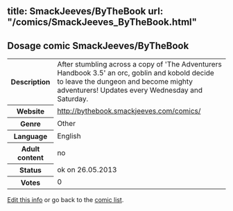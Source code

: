 title: SmackJeeves/ByTheBook
url: "/comics/SmackJeeves_ByTheBook.html"
---
Dosage comic SmackJeeves/ByTheBook
-----------------------------------------

<p id="msg"></p>
<script type="text/javascript">
if (window.location.search === '?edit_info_mail=sent_ok') {
  var elem = document.getElementById("msg");
  elem.innerHTML = 'Edited information sucessfully sent for review, which is usually done daily. Thanks!';
  elem.className = 'ok';
}
</script>
<table class="comicinfo">
<tr>
<th>Description</th><td>After stumbling across a copy of 'The Adventurers Handbook 3.5' an orc, goblin and kobold decide to leave the dungeon and become mighty adventurers! Updates every Wednesday and Saturday.</td>
</tr>
<tr>
<th>Website</th><td><a href="http://bythebook.smackjeeves.com/comics/">http://bythebook.smackjeeves.com/comics/</a></td>
</tr>
<tr>
<th>Genre</th><td>Other</td>
</tr>
<tr>
<th>Language</th><td>English</td>
</tr>
<tr>
<th>Adult content</th><td>no</td>
</tr>
<tr>
<th>Status</th><td>ok on 26.05.2013</td>
</tr>
<tr>
<th>Votes</th><td>0</td>
</tr>
</table>

[Edit this info](SmackJeeves_ByTheBook_edit.html) or go back to the [comic list](../comic-index.html).
